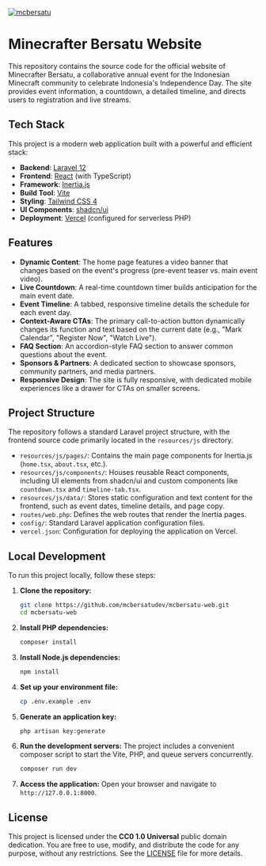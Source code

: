 [![mcbersatu](https://cdn.mcbersatu.com/logo.svg)](https://www.mcbersatu.com/)

# Minecrafter Bersatu Website

This repository contains the source code for the official website of Minecrafter Bersatu, a collaborative annual event for the Indonesian Minecraft community to celebrate Indonesia's Independence Day. The site provides event information, a countdown, a detailed timeline, and directs users to registration and live streams.

## Tech Stack

This project is a modern web application built with a powerful and efficient stack:

- **Backend**: [Laravel 12](https://laravel.com/)
- **Frontend**: [React](https://react.dev/) (with TypeScript)
- **Framework**: [Inertia.js](https://inertiajs.com/)
- **Build Tool**: [Vite](https://vitejs.dev/)
- **Styling**: [Tailwind CSS 4](https://tailwindcss.com/)
- **UI Components**: [shadcn/ui](https://ui.shadcn.com/)
- **Deployment**: [Vercel](https://vercel.com/) (configured for serverless PHP)

## Features

- **Dynamic Content**: The home page features a video banner that changes based on the event's progress (pre-event teaser vs. main event video).
- **Live Countdown**: A real-time countdown timer builds anticipation for the main event date.
- **Event Timeline**: A tabbed, responsive timeline details the schedule for each event day.
- **Context-Aware CTAs**: The primary call-to-action button dynamically changes its function and text based on the current date (e.g., "Mark Calendar", "Register Now", "Watch Live").
- **FAQ Section**: An accordion-style FAQ section to answer common questions about the event.
- **Sponsors & Partners**: A dedicated section to showcase sponsors, community partners, and media partners.
- **Responsive Design**: The site is fully responsive, with dedicated mobile experiences like a drawer for CTAs on smaller screens.

## Project Structure

The repository follows a standard Laravel project structure, with the frontend source code primarily located in the `resources/js` directory.

- `resources/js/pages/`: Contains the main page components for Inertia.js (`home.tsx`, `about.tsx`, etc.).
- `resources/js/components/`: Houses reusable React components, including UI elements from shadcn/ui and custom components like `countdown.tsx` and `timeline-tab.tsx`.
- `resources/js/data/`: Stores static configuration and text content for the frontend, such as event dates, timeline details, and page copy.
- `routes/web.php`: Defines the web routes that render the Inertia pages.
- `config/`: Standard Laravel application configuration files.
- `vercel.json`: Configuration for deploying the application on Vercel.

## Local Development

To run this project locally, follow these steps:

1.  **Clone the repository:**

    ```bash
    git clone https://github.com/mcbersatudev/mcbersatu-web.git
    cd mcbersatu-web
    ```

2.  **Install PHP dependencies:**

    ```bash
    composer install
    ```

3.  **Install Node.js dependencies:**

    ```bash
    npm install
    ```

4.  **Set up your environment file:**

    ```bash
    cp .env.example .env
    ```

5.  **Generate an application key:**

    ```bash
    php artisan key:generate
    ```

6.  **Run the development servers:**
    The project includes a convenient composer script to start the Vite, PHP, and queue servers concurrently.

    ```bash
    composer run dev
    ```

7.  **Access the application:**
    Open your browser and navigate to `http://127.0.0.1:8000`.

## License

This project is licensed under the **CC0 1.0 Universal** public domain dedication. You are free to use, modify, and distribute the code for any purpose, without any restrictions. See the [LICENSE](LICENSE) file for more details.
